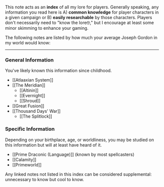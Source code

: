 This note acts as an **index** of all my lore for players. Generally speaking, any information you read here is A) **common knowledge** for player characters in a given campaign or B) **easily researchable** by those characters. Players don't necessarily need to "know the lore🤓," but I encourage at least some minor skimming to enhance your gaming. 

The following notes are listed by how much your average Joseph Gordon in my world would know:

---
### General Information
You've likely known this information since childhood.
* [[Atlaaxian System]]
* [[The Meridian]]
	* [[Altinin]]
	* [[Evernight]]
	* [[Shroud]]
* [[Great Fusion]]
* [[Thousand Days' War]]
	* [[The Splitlock]]
### Specific Information
Depending on your birthplace, age, or worldliness, you may be studied on this information but will at least have heard of it.
* [[Prime Draconic (Language)]] (known by most spellcasters)
* [[Calamity]]
* [[Primeworld]]

Any linked notes not listed in this index can be considered supplemental: unnecessary to know but cool to know.
